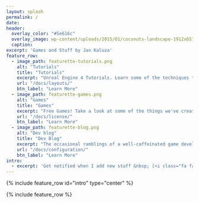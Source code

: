 ```yaml
---
layout: splash
permalink: /
date:
header:
  overlay_color: "#5e616c"
  overlay_image: wp-content/uploads/2015/01/coconuts-landscape-1912x657.jpg
  caption:
excerpt: 'Games and Stuff by Jan Kaluza'
feature_row:
  - image_path: featurette-tutorials.png
    alt: "Tutorials"
    title: "Tutorials"
    excerpt: "Unreal Engine 4 Tutorials. Learn some of the techniques that I've picked up over the years."
    url: "/docs/layouts/"
    btn_label: "Learn More"
  - image_path: featurette-games.png
    alt: "Games"
    title: "Games"
    excerpt: "Free Games! Take a look at some of the things we've created."
    url: "/docs/license/"
    btn_label: "Learn More"
  - image_path: featurette-blog.png
    alt: "Dev blog"
    title: "Dev Blog"
    excerpt: "The occasional ramblings of a well-caffeinated game developer."
    url: "/docs/configuration/"
    btn_label: "Learn More"
intro:
  - excerpt: 'Get notified when I add new stuff &nbsp; [<i class="fa fa-twitter"></i> @InBroadStrokes](https://twitter.com/InBroadStrokes){: .btn .btn--twitter}'
---
```


{% include feature_row id="intro" type="center" %}

{% include feature_row %}
